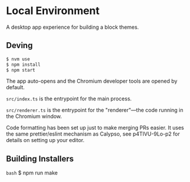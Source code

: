 # Local Environment

A desktop app experience for building a block themes.

## Deving

```bash
$ nvm use
$ npm install
$ npm start
```

The app auto-opens and the Chromium developer tools are opened by default.

`src/index.ts` is the entrypoint for the main process.

`src/renderer.ts` is the entrypoint for the "renderer"—the code running in the Chromium window.

Code formatting has been set up just to make merging PRs easier. It uses the same prettier/eslint mechanism as Calypso, see p4TIVU-9Lo-p2 for details on setting up your editor.

## Building Installers

```bash```
$ npm run make
```
